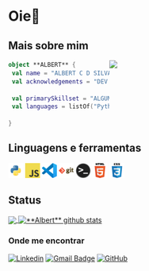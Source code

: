 # Oie👋



## Mais sobre mim

<img align="right" width="300" src="https://i2.wp.com/allhtaccess.info/wp-content/uploads/2018/03/programming.gif?fit=1281%2C716&ssl=1" />

```kotlin
object **ALBERT** {
 val name = "ALBERT C D SILVA"
 val acknowledgements = "DEV FULL STACK"

 val primarySkillset = "ALGUMAS HABILIDADES"
 val languages = listOf("Python", "JavaScript", "HTML/CSS" )

}
```

## Linguagens e ferramentas

<code><img height="30" src="https://raw.githubusercontent.com/github/explore/80688e429a7d4ef2fca1e82350fe8e3517d3494d/topics/python/python.png"></code>
<code><img height="30" src="https://raw.githubusercontent.com/github/explore/80688e429a7d4ef2fca1e82350fe8e3517d3494d/topics/javascript/javascript.png"></code>
<code><img height="30" src="https://raw.githubusercontent.com/github/explore/80688e429a7d4ef2fca1e82350fe8e3517d3494d/topics/visual-studio-code/visual-studio-code.png"></code>
<code><img height="30" src="https://raw.githubusercontent.com/github/explore/80688e429a7d4ef2fca1e82350fe8e3517d3494d/topics/git/git.png"></code>
<code><img height="30" src="https://raw.githubusercontent.com/github/explore/80688e429a7d4ef2fca1e82350fe8e3517d3494d/topics/terminal/terminal.png"></code>
<code><img height="30" src="https://raw.githubusercontent.com/github/explore/80688e429a7d4ef2fca1e82350fe8e3517d3494d/topics/html/html.png"></code>
<code><img height="30" src="https://raw.githubusercontent.com/github/explore/80688e429a7d4ef2fca1e82350fe8e3517d3494d/topics/css/css.png"></code>

## Status

<a href="https://github.com/Gurupreet">
  <img align="center" src="https://github-readme-stats.vercel.app/api/top-langs/?username=AlbertD3V&theme=dracula&hide_langs_below=1" />
</a>

<a href="https://github.com/Gurupreet">
 <img align="center" src="https://github-readme-stats.vercel.app/api?username=AlbertD3V&show_icons=true&theme=dracula&line_height=27" alt="**Albert** github stats"/>
</a>

[website]: https://codedev.ga/
[twitter]: https://twitter.com/SEUTWITTER
[youtube]: https://www.youtube.com/user/SEUYOUTUBE/
[instagram]: https://www.instagram.com/SEUINSTAGRAM/
[linkedin]: https://www.linkedin.com/in/SEULINKEDIN/

<br>

<h3>Onde me encontrar</h3>

[![Linkedin](https://img.shields.io/badge/-Albert_Dias-blue?style=flat-square&logo=Linkedin&logoColor=white&link=https://br.linkedin.com/in/albert-dias-9b2926187?trk=people-guest_people_search-card)](https://br.linkedin.com/in/albert-dias-9b2926187?trk=people-guest_people_search-card)
[![Gmail Badge](https://img.shields.io/badge/-albrtcd@gmail.com-006bed?style=flat-square&logo=Gmail&logoColor=white&link=mailto:SEU-EMAIL)](mailto:albrtcd@gmail.com)
[![GitHub](https://img.shields.io/github/followers/AlbertD3V?label=follow&style=social)](https://github.com/AlbertD3V)
